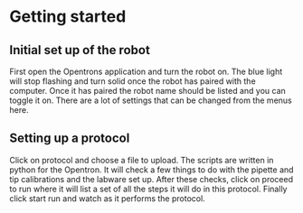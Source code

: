 # Getting started

## Initial set up of the robot

First open the Opentrons application and turn the robot on. The blue light will
stop flashing and turn solid once the robot has paired with the computer. Once
it has paired the robot name should be listed and you can toggle it on. There
are a lot of settings that can be changed from the menus here.

## Setting up a protocol

Click on protocol and choose a file to upload. The scripts are written in
python for the Opentron. It will check a few things to do with the pipette and
tip calibrations and the labware set up. After these checks, click on proceed to
run where it will list a set of all the steps it will do in this protocol.
Finally click start run and watch as it performs the protocol. 
